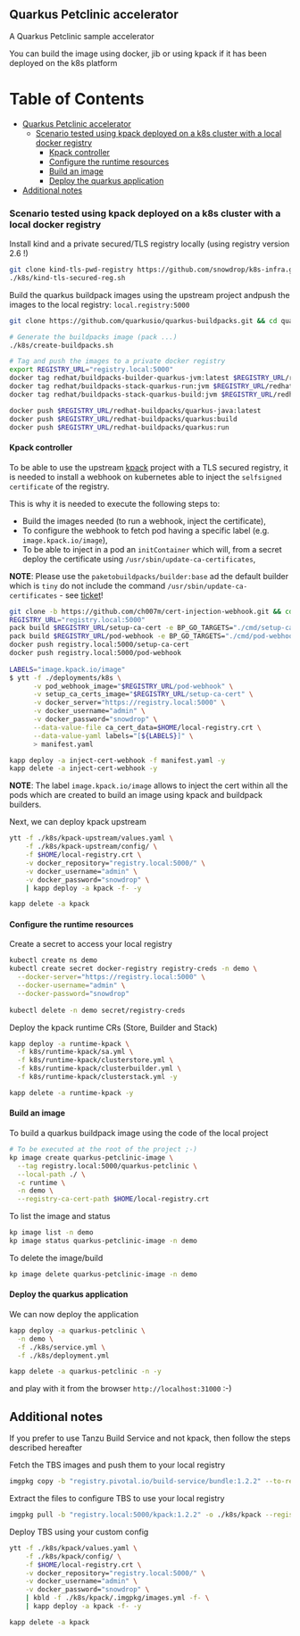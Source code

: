 ## Quarkus Petclinic accelerator

A Quarkus Petclinic sample accelerator

You can build the image using docker, jib or using kpack if it has been deployed on the k8s platform

Table of Contents
=================

  * [Quarkus Petclinic accelerator](#quarkus-petclinic-accelerator)
     * [Scenario tested using kpack deployed on a k8s cluster with a local docker registry](#scenario-tested-using-kpack-deployed-on-a-k8s-cluster-with-a-local-docker-registry)
        * [Kpack controller](#kpack-controller)
        * [Configure the runtime resources](#configure-the-runtime-resources)
        * [Build an image](#build-an-image)
        * [Deploy the quarkus application](#deploy-the-quarkus-application)
  * [Additional notes](#additional-notes)
  
### Scenario tested using kpack deployed on a k8s cluster with a local docker registry

Install kind and a private secured/TLS registry locally (using registry version 2.6 !)
```bash
git clone kind-tls-pwd-registry https://github.com/snowdrop/k8s-infra.git && cd k8s-infra/kind
./k8s/kind-tls-secured-reg.sh
```
Build the quarkus buildpack images using the upstream project andpush the images to the local registry: `local.registry:5000`
```bash
git clone https://github.com/quarkusio/quarkus-buildpacks.git && cd quarkus-buildpacks

# Generate the buildpacks image (pack ...)
./k8s/create-buildpacks.sh

# Tag and push the images to a private docker registry
export REGISTRY_URL="registry.local:5000"
docker tag redhat/buildpacks-builder-quarkus-jvm:latest $REGISTRY_URL/redhat-buildpacks/quarkus-java:latest
docker tag redhat/buildpacks-stack-quarkus-run:jvm $REGISTRY_URL/redhat-buildpacks/quarkus:run
docker tag redhat/buildpacks-stack-quarkus-build:jvm $REGISTRY_URL/redhat-buildpacks/quarkus:build

docker push $REGISTRY_URL/redhat-buildpacks/quarkus-java:latest
docker push $REGISTRY_URL/redhat-buildpacks/quarkus:build
docker push $REGISTRY_URL/redhat-buildpacks/quarkus:run
```

#### Kpack controller

To be able to use the upstream [kpack](https://github.com/pivotal/kpack) project with a TLS secured registry, it is needed to install a webhook on kubernetes
able to inject the `selfsigned certificate` of the registry.

This is why it is needed to execute the following steps to: 
- Build the images needed (to run a webhook, inject the certificate),
- To configure the webhook to fetch pod having a specific label (e.g. `image.kpack.io/image`),
- To be able to inject in a pod an `initContainer` which will, from a secret deploy the certificate using `/usr/sbin/update-ca-certificates`, 

**NOTE**: Please use the `paketobuildpacks/builder:base` ad the default builder which is `tiny` do not include the command `/usr/sbin/update-ca-certificates` - see [ticket](https://github.com/vmware-tanzu/cert-injection-webhook/issues/9)!
```bash
git clone -b https://github.com/ch007m/cert-injection-webhook.git && cd cert-injection-webhook
REGISTRY_URL="registry.local:5000"
pack build $REGISTRY_URL/setup-ca-cert -e BP_GO_TARGETS="./cmd/setup-ca-certs" -B paketobuildpacks/builder:base
pack build $REGISTRY_URL/pod-webhook -e BP_GO_TARGETS="./cmd/pod-webhook"
docker push registry.local:5000/setup-ca-cert
docker push registry.local:5000/pod-webhook
  
LABELS="image.kpack.io/image"
$ ytt -f ./deployments/k8s \
      -v pod_webhook_image="$REGISTRY_URL/pod-webhook" \
      -v setup_ca_certs_image="$REGISTRY_URL/setup-ca-cert" \
      -v docker_server="https://registry.local:5000" \
      -v docker_username="admin" \
      -v docker_password="snowdrop" \
      --data-value-file ca_cert_data=$HOME/local-registry.crt \
      --data-value-yaml labels="[${LABELS}]" \
      > manifest.yaml

kapp deploy -a inject-cert-webhook -f manifest.yaml -y
kapp delete -a inject-cert-webhook -y
```
**NOTE**: The label `image.kpack.io/image` allows to inject the cert within all the pods which are created to build an image using kpack and buildpack builders.

Next, we can deploy kpack upstream
```bash
ytt -f ./k8s/kpack-upstream/values.yaml \
    -f ./k8s/kpack-upstream/config/ \
    -f $HOME/local-registry.crt \
    -v docker_repository="registry.local:5000/" \
    -v docker_username="admin" \
    -v docker_password="snowdrop" \
    | kapp deploy -a kpack -f- -y

kapp delete -a kpack
```

#### Configure the runtime resources
Create a secret to access your local registry
```bash
kubectl create ns demo
kubectl create secret docker-registry registry-creds -n demo \
  --docker-server="https://registry.local:5000" \
  --docker-username="admin" \
  --docker-password="snowdrop"
  
kubectl delete -n demo secret/registry-creds  
```

Deploy the kpack runtime CRs (Store, Builder and Stack)
```bash
kapp deploy -a runtime-kpack \
  -f k8s/runtime-kpack/sa.yml \
  -f k8s/runtime-kpack/clusterstore.yml \
  -f k8s/runtime-kpack/clusterbuilder.yml \
  -f k8s/runtime-kpack/clusterstack.yml -y

kapp delete -a runtime-kpack -y
```

#### Build an image
To build a quarkus buildpack image using the code of the local project
```bash
# To be executed at the root of the project ;-)
kp image create quarkus-petclinic-image \
  --tag registry.local:5000/quarkus-petclinic \
  --local-path ./ \
  -c runtime \
  -n demo \
  --registry-ca-cert-path $HOME/local-registry.crt
```
To list the image and status
```bash
kp image list -n demo
kp image status quarkus-petclinic-image -n demo
```
To delete the image/build
```bash
kp image delete quarkus-petclinic-image -n demo
```

#### Deploy the quarkus application
We can now deploy the application
```bash
kapp deploy -a quarkus-petclinic \
  -n demo \
  -f ./k8s/service.yml \
  -f ./k8s/deployment.yml

kapp delete -a quarkus-petclinic -n -y
```
and play with it from the browser `http://localhost:31000` :-)

## Additional notes

If you prefer to use Tanzu Build Service and not kpack, then follow the steps described hereafter

Fetch the TBS images and push them to your local registry
```bash
imgpkg copy -b "registry.pivotal.io/build-service/bundle:1.2.2" --to-repo registry.local:5000/kpack --registry-ca-cert-path $HOME/local-registry.crt
```
Extract the files to configure TBS to use your local registry
```bash
imgpkg pull -b "registry.local:5000/kpack:1.2.2" -o ./k8s/kpack --registry-ca-cert-path $HOME/local-registry.crt
```
Deploy TBS using your custom config
```bash
ytt -f ./k8s/kpack/values.yaml \
    -f ./k8s/kpack/config/ \
    -f $HOME/local-registry.crt \
    -v docker_repository="registry.local:5000/" \
    -v docker_username="admin" \
    -v docker_password="snowdrop" \
    | kbld -f ./k8s/kpack/.imgpkg/images.yml -f- \
    | kapp deploy -a kpack -f- -y

kapp delete -a kpack
```